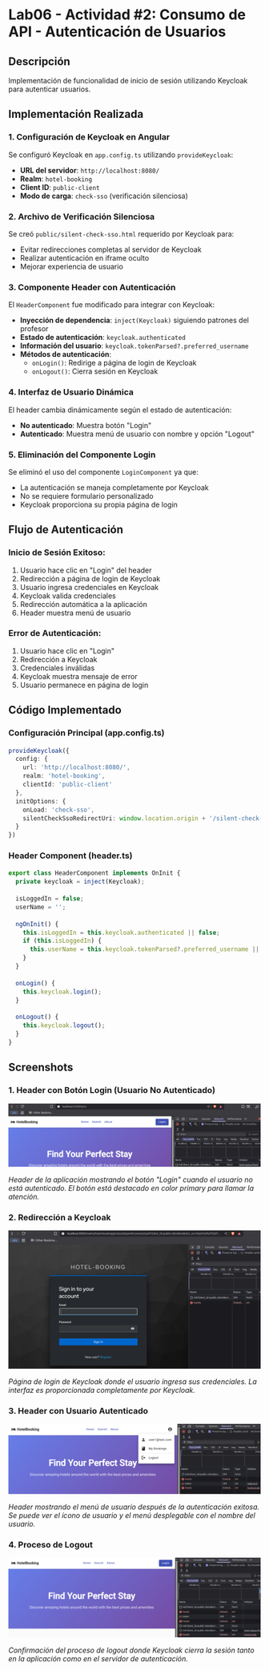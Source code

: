 # Lab06 - Actividad #2: Consumo de API - Autenticación de Usuarios

## Descripción
Implementación de funcionalidad de inicio de sesión utilizando Keycloak para autenticar usuarios.

## Implementación Realizada

### 1. Configuración de Keycloak en Angular
Se configuró Keycloak en `app.config.ts` utilizando `provideKeycloak`:
- **URL del servidor**: `http://localhost:8080/`
- **Realm**: `hotel-booking`
- **Client ID**: `public-client`
- **Modo de carga**: `check-sso` (verificación silenciosa)

### 2. Archivo de Verificación Silenciosa
Se creó `public/silent-check-sso.html` requerido por Keycloak para:
- Evitar redirecciones completas al servidor de Keycloak
- Realizar autenticación en iframe oculto
- Mejorar experiencia de usuario

### 3. Componente Header con Autenticación
El `HeaderComponent` fue modificado para integrar con Keycloak:
- **Inyección de dependencia**: `inject(Keycloak)` siguiendo patrones del profesor
- **Estado de autenticación**: `keycloak.authenticated`
- **Información del usuario**: `keycloak.tokenParsed?.preferred_username`
- **Métodos de autenticación**:
  - `onLogin()`: Redirige a página de login de Keycloak
  - `onLogout()`: Cierra sesión en Keycloak

### 4. Interfaz de Usuario Dinámica
El header cambia dinámicamente según el estado de autenticación:
- **No autenticado**: Muestra botón "Login"
- **Autenticado**: Muestra menú de usuario con nombre y opción "Logout"

### 5. Eliminación del Componente Login
Se eliminó el uso del componente `LoginComponent` ya que:
- La autenticación se maneja completamente por Keycloak
- No se requiere formulario personalizado
- Keycloak proporciona su propia página de login

## Flujo de Autenticación

### Inicio de Sesión Exitoso:
1. Usuario hace clic en "Login" del header
2. Redirección a página de login de Keycloak
3. Usuario ingresa credenciales en Keycloak
4. Keycloak valida credenciales
5. Redirección automática a la aplicación
6. Header muestra menú de usuario

### Error de Autenticación:
1. Usuario hace clic en "Login"
2. Redirección a Keycloak
3. Credenciales inválidas
4. Keycloak muestra mensaje de error
5. Usuario permanece en página de login

## Código Implementado

### Configuración Principal (app.config.ts)
```typescript
provideKeycloak({
  config: {
    url: 'http://localhost:8080/',
    realm: 'hotel-booking',
    clientId: 'public-client'
  },
  initOptions: {
    onLoad: 'check-sso',
    silentCheckSsoRedirectUri: window.location.origin + '/silent-check-sso.html'
  }
})
```

### Header Component (header.ts)
```typescript
export class HeaderComponent implements OnInit {
  private keycloak = inject(Keycloak);
  
  isLoggedIn = false;
  userName = '';

  ngOnInit() {
    this.isLoggedIn = this.keycloak.authenticated || false;
    if (this.isLoggedIn) {
      this.userName = this.keycloak.tokenParsed?.preferred_username || 'Usuario';
    }
  }

  onLogin() {
    this.keycloak.login();
  }

  onLogout() {
    this.keycloak.logout();
  }
}
```

## Screenshots

### 1. Header con Botón Login (Usuario No Autenticado)
![Header Login](./screenshots/header-login-screenshot.png)

*Header de la aplicación mostrando el botón "Login" cuando el usuario no está autenticado. El botón está destacado en color primary para llamar la atención.*

### 2. Redirección a Keycloak
![Keycloak Login Page](./screenshots/keycloak-login-page.png)

*Página de login de Keycloak donde el usuario ingresa sus credenciales. La interfaz es proporcionada completamente por Keycloak.*

### 3. Header con Usuario Autenticado
![Header Authenticated](./screenshots/header-authenticated-screenshot.png)

*Header mostrando el menú de usuario después de la autenticación exitosa. Se puede ver el ícono de usuario y el menú desplegable con el nombre del usuario.*

### 4. Proceso de Logout
![Logout Process](./screenshots/logout-process-screenshot.png)

*Confirmación del proceso de logout donde Keycloak cierra la sesión tanto en la aplicación como en el servidor de autenticación.*
